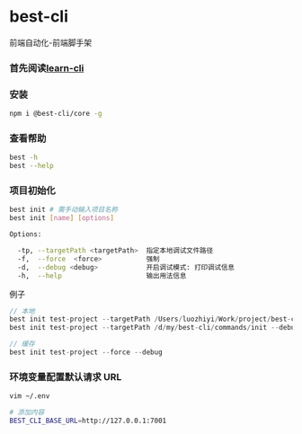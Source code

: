 # best-cli

前端自动化-前端脚手架

### 首先阅读[learn-cli](https://github.com/luozyiii/learn-cli)

### 安装

```bash
npm i @best-cli/core -g
```

### 查看帮助

```bash
best -h
best --help
```

### 项目初始化

```bash
best init # 需手动输入项目名称
best init [name] [options]

Options:

  -tp, --targetPath <targetPath>  指定本地调试文件路径
  -f,  --force  <force>           强制
  -d,  --debug <debug>            开启调试模式: 打印调试信息
  -h,  --help                     输出用法信息
```

例子

```javascript
// 本地
best init test-project --targetPath /Users/luozhiyi/Work/project/best-cli/commands/init --debug --force
best init test-project --targetPath /d/my/best-cli/commands/init --debug --force

// 缓存
best init test-project --force --debug
```

### 环境变量配置默认请求 URL

```bash
vim ~/.env

# 添加内容
BEST_CLI_BASE_URL=http://127.0.0.1:7001
```
